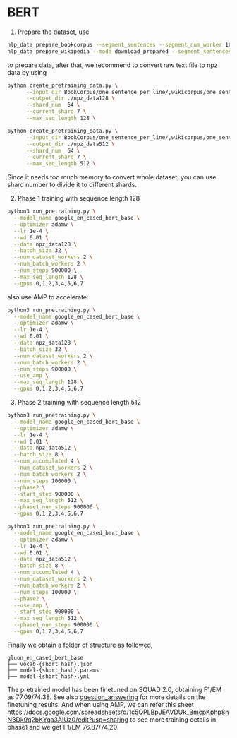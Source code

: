 # BERT


1. Prepare the dataset, use
```bash
nlp_data prepare_bookcorpus --segment_sentences --segment_num_worker 16
nlp_data prepare_wikipedia --mode download_prepared --segment_sentences --segment_num_worker 16
```
to prepare data, after that, we recommend to convert raw text file to npz data by using
```bash
python create_pretraining_data.py \
      --input_dir BookCorpus/one_sentence_per_line/,wikicorpus/one_sentence_per_line/  \
      --output_dir ./npz_data128 \
      --shard_num  64 \
      --current_shard 7 \
      --max_seq_length 128 \

python create_pretraining_data.py \
      --input_dir BookCorpus/one_sentence_per_line/,wikicorpus/one_sentence_per_line/  \
      --output_dir ./npz_data512 \
      --shard_num  64 \
      --current_shard 7 \
      --max_seq_length 512 \
```
Since it needs too much memory to convert whole dataset, you can use shard number to divide it to different shards.

2. Phase 1 training with sequence length 128 

```bash
python3 run_pretraining.py \
  --model_name google_en_cased_bert_base \
  --optimizer adamw \
  --lr 1e-4 \
  --wd 0.01 \
  --data npz_data128 \
  --batch_size 32 \
  --num_dataset_workers 2 \
  --num_batch_workers 2 \
  --num_steps 900000 \
  --max_seq_length 128 \
  --gpus 0,1,2,3,4,5,6,7
```

also use AMP to accelerate:
```bash
python3 run_pretraining.py \
  --model_name google_en_cased_bert_base \
  --optimizer adamw \
  --lr 1e-4 \
  --wd 0.01 \
  --data npz_data128 \
  --batch_size 32 \
  --num_dataset_workers 2 \
  --num_batch_workers 2 \
  --num_steps 900000 \
  --use_amp \
  --max_seq_length 128 \
  --gpus 0,1,2,3,4,5,6,7
```

3. Phase 2 training with sequence length 512

```bash
python3 run_pretraining.py \
  --model_name google_en_cased_bert_base \
  --optimizer adamw \
  --lr 1e-4 \
  --wd 0.01 \
  --data npz_data512 \
  --batch_size 8 \
  --num_accumulated 4 \
  --num_dataset_workers 2 \
  --num_batch_workers 2 \
  --num_steps 100000 \
  --phase2 \
  --start_step 900000 \
  --max_seq_length 512 \
  --phase1_num_steps 900000 \
  --gpus 0,1,2,3,4,5,6,7
```

```bash
python3 run_pretraining.py \
  --model_name google_en_cased_bert_base \
  --optimizer adamw \
  --lr 1e-4 \
  --wd 0.01 \
  --data npz_data512 \
  --batch_size 8 \
  --num_accumulated 4 \
  --num_dataset_workers 2 \
  --num_batch_workers 2 \
  --num_steps 100000 \
  --phase2 \
  --use_amp \
  --start_step 900000 \
  --max_seq_length 512 \
  --phase1_num_steps 900000 \
  --gpus 0,1,2,3,4,5,6,7
```

Finally we obtain a folder of structure as followed,

```
gluon_en_cased_bert_base
├── vocab-{short_hash}.json    
├── model-{short_hash}.params
├── model-{short_hash}.yml    
```

The pretrained model has been finetuned on SQUAD 2.0, obtaining F1/EM as 77.09/74.38. See also [question_answering](../../question_answering) for more details on the finetuning results.
And when using AMP, we can refer this sheet https://docs.google.com/spreadsheets/d/1c5QPLBpJEAVDUk_BmcpKphp8nN3Dk9q2bKYqa3AIUz0/edit?usp=sharing to see more training details in phase1 and we get F1/EM 76.87/74.20.
